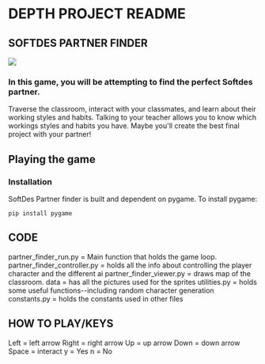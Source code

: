 # DEPTH PROJECT README

## SOFTDES PARTNER FINDER
![](https://imgur.com/Iy57ofg.png)

### In this game, you will be attempting to find the perfect Softdes partner.
Traverse the classroom, interact with your classmates, and learn about their
working styles and habits.
Talking to your teacher allows you to know which workings styles and habits
you have.
Maybe you'll create the best final project with your partner!

## Playing the game

### Installation 
SoftDes Partner finder is built and dependent on pygame. To install pygame:
```
pip install pygame
```
## CODE

partner_finder_run.py = Main function that holds the game loop.
partner_finder_controller.py = holds all the info about controlling the player character and the different ai
partner_finder_viewer.py = draws map of the classroom.
data = has all the pictures used for the sprites
utilities.py = holds some useful functions--including random character generation
constants.py = holds the constants used in other files

## HOW TO PLAY/KEYS

Left = left arrow
Right = right arrow
Up = up arrow
Down = down arrow
Space = interact
y = Yes
n = No
